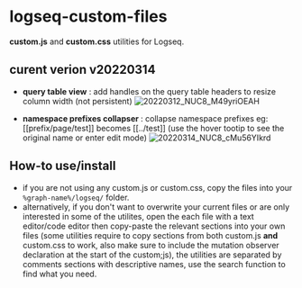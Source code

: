 # logseq-custom-files
**custom.js** and **custom.css** utilities for Logseq.

## curent verion v20220314

* **query table view** : add handles on the query table headers to resize column width (not persistent)
![20220312_NUC8_M49yriOEAH](https://user-images.githubusercontent.com/4605693/158709862-5eb0917f-8b84-4c0b-be9e-bf84eda4e042.gif)

* **namespace prefixes collapser** : collapse namespace prefixes eg: [[prefix/page/test]] becomes [[../test]] (use the hover tootip to see the original name or enter edit mode)
![20220314_NUC8_cMu56YIkrd](https://user-images.githubusercontent.com/4605693/158709836-762e4274-6604-4df8-9d1f-3d0260c6545c.gif)

## How-to use/install

- if you are not using any custom.js or custom.css, copy the files into your `%graph-name%/logseq/` folder.
- alternatively, if you don't want to overwrite your current files or are only interested in some of the utilites, open the each file with a text editor/code editor then copy-paste the relevant sections into your own files (some utilities require to copy sections from both custom.js **and** custom.css to work, also make sure to include the mutation observer declaration at the start of the custom;js), the utilities are separated by comments sections with descriptive names, use the search function to find what you need.
